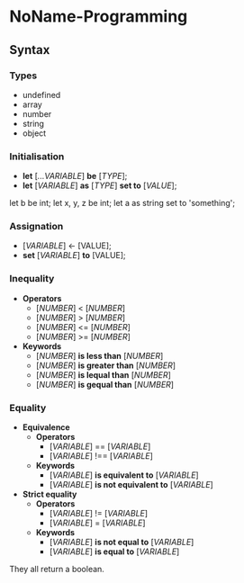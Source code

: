 # NoName-Programming

## Syntax

### Types
- undefined
- array
- number
- string
- object

### Initialisation
- **let** [*...VARIABLE*] **be** [*TYPE*];
- **let** [*VARIABLE*] **as** [*TYPE*] **set to** [*VALUE*];

let b be int;
let x, y, z be int;
let a as string set to 'something';

### Assignation
- [*VARIABLE*] <- [VALUE];
- **set** [*VARIABLE*] **to** [VALUE];

### Inequality
- **Operators**
    - [*NUMBER*] < [*NUMBER*]
    - [*NUMBER*] > [*NUMBER*]
    - [*NUMBER*] <= [*NUMBER*]
    - [*NUMBER*] >= [*NUMBER*]
- **Keywords**
    - [*NUMBER*] **is less than** [*NUMBER*]
    - [*NUMBER*] **is greater than** [*NUMBER*]
    - [*NUMBER*] **is lequal than** [*NUMBER*]
    - [*NUMBER*] **is gequal than** [*NUMBER*]

### Equality
- **Equivalence**
    - **Operators**
        - [*VARIABLE*] == [*VARIABLE*]
        - [*VARIABLE*] !== [*VARIABLE*]
    - **Keywords**
        - [*VARIABLE*] **is equivalent to** [*VARIABLE*]
        - [*VARIABLE*] **is not equivalent to** [*VARIABLE*]
- **Strict equality**
    - **Operators**
        - [*VARIABLE*] != [*VARIABLE*]
        - [*VARIABLE*] = [*VARIABLE*]
    - **Keywords**
        - [*VARIABLE*] **is not equal to** [*VARIABLE*]
        - [*VARIABLE*] **is equal to** [*VARIABLE*]


They all return a boolean.
